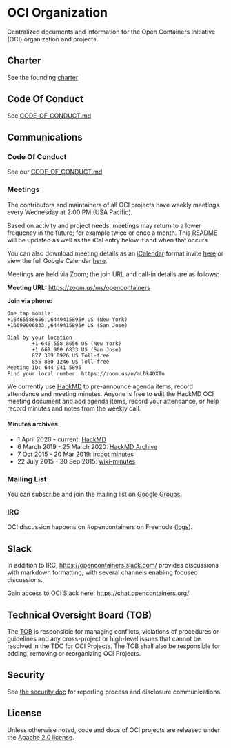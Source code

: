 # OCI Organization

Centralized documents and information for the Open Containers Initiative (OCI) organization and projects.

## Charter

See the founding [charter][charter]

## Code Of Conduct

See [CODE_OF_CONDUCT.md](CODE_OF_CONDUCT.md)

## Communications

### Code Of Conduct

See our [CODE_OF_CONDUCT.md](CODE_OF_CONDUCT.md)

### Meetings

The contributors and maintainers of all OCI projects have weekly meetings every Wednesday at 2:00 PM (USA Pacific).

Based on activity and project needs, meetings may return to a lower frequency in the future; for example twice or once a month. This README will be updated as well as the iCal entry below if and when that occurs.

You can also download meeting details as an [iCalendar][rfc5545] format invite [here](https://calendar.google.com/calendar/ical/linuxfoundation.org_i0sado0i37eknar51vsu8md5hg%40group.calendar.google.com/public/basic.ics) or view the full Google Calendar [here](https://calendar.google.com/calendar/embed?src=linuxfoundation.org_i0sado0i37eknar51vsu8md5hg%40group.calendar.google.com&ctz=America%2FLos_Angeles).

Meetings are held via Zoom; the join URL and call-in details are as follows:

**Meeting URL:** https://zoom.us/my/opencontainers

**Join via phone:**
```
One tap mobile:
+16465588656,,6449415895# US (New York)
+16699006833,,6449415895# US (San Jose)

Dial by your location
        +1 646 558 8656 US (New York)
        +1 669 900 6833 US (San Jose)
        877 369 0926 US Toll-free
        855 880 1246 US Toll-free
Meeting ID: 644 941 5895
Find your local number: https://zoom.us/u/aLDk4OXTu
```

We currently use [HackMD][hackmd] to pre-announce agenda items, record attendance and meeting minutes. Anyone is free to edit the HackMD OCI meeting document and add agenda items, record your attendance, or help record minutes and notes from the weekly call.

#### Minutes archives

- 1 April 2020 - current: [HackMD][hackmd]
- 6 March 2019 - 25 March 2020: [HackMD Archive](./meeting-notes/oci-weekly-notes-2019-mar-2020-mar.md)
- 7 Oct 2015 - 20 Mar 2019: [ircbot minutes][minutes]
- 22 July 2015 - 30 Sep 2015: [wiki-minutes][runtime-wiki]

### Mailing List

You can subscribe and join the mailing list on [Google Groups][dev-list].

### IRC

OCI discussion happens on #opencontainers on Freenode ([logs][irc-logs]).

## Slack

In addition to IRC, https://opencontainers.slack.com/ provides discussions with markdown formatting, with several channels enabling focused discussions.

Gain access to OCI Slack here: https://chat.opencontainers.org/

## Technical Oversight Board (TOB)

The [TOB](https://github.com/opencontainers/tob) is responsible for managing conflicts, violations of procedures or guidelines and any cross-project or high-level issues that cannot be resolved in the TDC for OCI Projects. The TOB shall also be responsible for adding, removing or reorganizing OCI Projects.

## Security

See [the security doc](./SECURITY.md) for reporting process and disclosure communications.

## License

Unless otherwise noted, code and docs of OCI projects are released under the [Apache 2.0 license](LICENSE).

[charter]: https://www.opencontainers.org/about/governance
[dev-list]: https://groups.google.com/a/opencontainers.org/forum/#!forum/dev
[irc-logs]: http://ircbot.wl.linuxfoundation.org/eavesdrop/%23opencontainers/
[rfc5545]: https://tools.ietf.org/html/rfc5545
[minutes]: http://ircbot.wl.linuxfoundation.org/meetings/opencontainers/
[runtime-wiki]: https://github.com/opencontainers/runtime-spec/wiki
[hackmd]: https://hackmd.io/El8Dd2xrTlCaCG59ns5cwg
